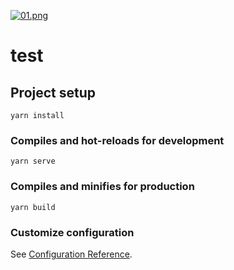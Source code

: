 
[![01.png](https://ae01.alicdn.com/kf/Hd654386e5108453194e0462340c7bc1dk.png)](https://ae01.alicdn.com/kf/Hd654386e5108453194e0462340c7bc1dk.png)
# test

## Project setup
```
yarn install
```

### Compiles and hot-reloads for development
```
yarn serve
```

### Compiles and minifies for production
```
yarn build
```

### Customize configuration
See [Configuration Reference](https://cli.vuejs.org/config/).


